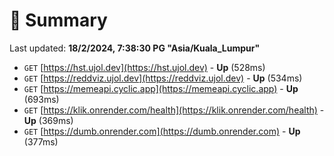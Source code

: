 # 📖 Summary
Last updated: **18/2/2024, 7:38:30 PG "Asia/Kuala_Lumpur"**

- `GET` [https://hst.ujol.dev](https://hst.ujol.dev) - **Up** (528ms)
- `GET` [https://reddviz.ujol.dev](https://reddviz.ujol.dev) - **Up** (534ms)
- `GET` [https://memeapi.cyclic.app](https://memeapi.cyclic.app) - **Up** (693ms)
- `GET` [https://klik.onrender.com/health](https://klik.onrender.com/health) - **Up** (369ms)
- `GET` [https://dumb.onrender.com](https://dumb.onrender.com) - **Up** (377ms)
